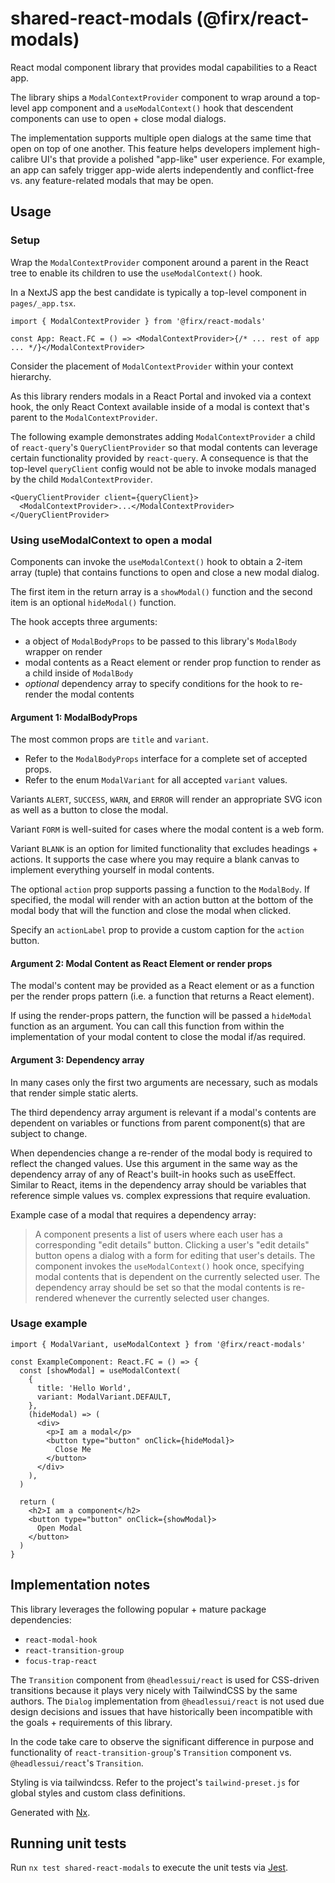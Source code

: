 # shared-react-modals (@firx/react-modals)

React modal component library that provides modal capabilities to a React app.

The library ships a `ModalContextProvider` component to wrap around a top-level app component and a `useModalContext()` hook that descendent components can use to open + close modal dialogs.

The implementation supports multiple open dialogs at the same time that open on top of one another. This feature helps developers implement high-calibre UI's that provide a polished "app-like" user experience. For example, an app can safely trigger app-wide alerts independently and conflict-free vs. any feature-related modals that may be open.

## Usage

### Setup

Wrap the `ModalContextProvider` component around a parent in the React tree to enable its children to use the `useModalContext()` hook.

In a NextJS app the best candidate is typically a top-level component in `pages/_app.tsx`.

```tsx
import { ModalContextProvider } from '@firx/react-modals'

const App: React.FC = () => <ModalContextProvider>{/* ... rest of app ... */}</ModalContextProvider>
```

Consider the placement of `ModalContextProvider` within your context hierarchy.

As this library renders modals in a React Portal and invoked via a context hook, the only React Context available inside of a modal is context that's parent to the `ModalContextProvider`.

The following example demonstrates adding `ModalContextProvider` a child of `react-query`'s `QueryClientProvider` so that modal contents can leverage certain functionality provided by `react-query`. A consequence is that the top-level `queryClient` config would not be able to invoke modals managed by the child `ModalContextProvider`.

```tsx
<QueryClientProvider client={queryClient}>
  <ModalContextProvider>...</ModalContextProvider>
</QueryClientProvider>
```

### Using useModalContext to open a modal

Components can invoke the `useModalContext()` hook to obtain a 2-item array (tuple) that contains functions to open and close a new modal dialog.

The first item in the return array is a `showModal()` function and the second item is an optional `hideModal()` function.

The hook accepts three arguments:

- a object of `ModalBodyProps` to be passed to this library's `ModalBody` wrapper on render
- modal contents as a React element or render prop function to render as a child inside of `ModalBody`
- _optional_ dependency array to specify conditions for the hook to re-render the modal contents

#### Argument 1: ModalBodyProps

The most common props are `title` and `variant`.

- Refer to the `ModalBodyProps` interface for a complete set of accepted props.
- Refer to the enum `ModalVariant` for all accepted `variant` values.

Variants `ALERT`, `SUCCESS`, `WARN`, and `ERROR` will render an appropriate SVG icon as well as a button to close the modal.

Variant `FORM` is well-suited for cases where the modal content is a web form.

Variant `BLANK` is an option for limited functionality that excludes headings + actions. It supports the case where you may require a blank canvas to implement everything yourself in modal contents.

The optional `action` prop supports passing a function to the `ModalBody`. If specified, the modal will render with an action button at the bottom of the modal body that will the function and close the modal when clicked.

Specify an `actionLabel` prop to provide a custom caption for the `action` button.

#### Argument 2: Modal Content as React Element or render props

The modal's content may be provided as a React element or as a function per the render props pattern (i.e. a function that returns a React element).

If using the render-props pattern, the function will be passed a `hideModal` function as an argument. You can call this function from within the implementation of your modal content to close the modal if/as required.

#### Argument 3: Dependency array

In many cases only the first two arguments are necessary, such as modals that render simple static alerts.

The third dependency array argument is relevant if a modal's contents are dependent on variables or functions from parent component(s) that are subject to change.

When dependencies change a re-render of the modal body is required to reflect the changed values. Use this argument in the same way as the dependency array of any of React's built-in hooks such as useEffect. Similar to React, items in the dependency array should be variables that reference simple values vs. complex expressions that require evaluation.

Example case of a modal that requires a dependency array:

> A component presents a list of users where each user has a corresponding "edit details" button. Clicking a user's "edit details" button opens a dialog with a form for editing that user's details. The component invokes the `useModalContext()` hook once, specifying modal contents that is dependent on the currently selected user. The dependency array should be set so that the modal contents is re-rendered whenever the currently selected user changes.

### Usage example

```tsx
import { ModalVariant, useModalContext } from '@firx/react-modals'

const ExampleComponent: React.FC = () => {
  const [showModal] = useModalContext(
    {
      title: 'Hello World',
      variant: ModalVariant.DEFAULT,
    },
    (hideModal) => (
      <div>
        <p>I am a modal</p>
        <button type="button" onClick={hideModal}>
          Close Me
        </button>
      </div>
    ),
  )

  return (
    <h2>I am a component</h2>
    <button type="button" onClick={showModal}>
      Open Modal
    </button>
  )
}
```

## Implementation notes

This library leverages the following popular + mature package dependencies:

- `react-modal-hook`
- `react-transition-group`
- `focus-trap-react`

The `Transition` component from `@headlessui/react` is used for CSS-driven transitions because it plays very nicely with TailwindCSS by the same authors. The `Dialog` implementation from `@headlessui/react` is not used due design decisions and issues that have historically been incompatible with the goals + requirements of this library.

In the code take care to observe the significant difference in purpose and functionality of `react-transition-group`'s `Transition` component vs. `@headlessui/react`'s `Transition`.

Styling is via tailwindcss. Refer to the project's `tailwind-preset.js` for global styles and custom class definitions.

Generated with [Nx](https://nx.dev).

## Running unit tests

Run `nx test shared-react-modals` to execute the unit tests via [Jest](https://jestjs.io).
